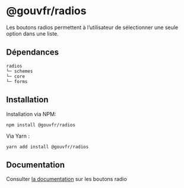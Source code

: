 # @gouvfr/radios

Les boutons radios permettent à l’utilisateur de sélectionner une seule option dans une liste.

## Dépendances
```shell
radios
└─ schemes
└─ core
└─ forms
```

## Installation
Installation via NPM:
```
npm install @gouvfr/radios
```
Via Yarn :
```
yarn add install @gouvfr/radios
```

## Documentation

Consulter [la documentation](https://gouvfr.atlassian.net/wiki/spaces/DB/pages/217088553/Boutons+radio+-+Radio+button) sur les boutons radio
